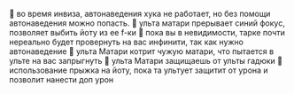 :small_orange_diamond: во время инвиза, автонаведения хука не работает, но без помощи автонаведения можно попасть.
:small_orange_diamond: ульта матари прерывает синий фокус, позволяет выбить йоту из ее f-ки
:small_orange_diamond: пока вы в невидимости, тарке почти нереально будет провернуть на вас инфинити, так как нужно автонаведение
:small_orange_diamond: ульта Матари котрит чужую матари, что пытается в ульте на вас запрыгнуть
:small_orange_diamond: ульта Матари защищаешь от ульты гадюки
:small_orange_diamond: использование прыжка на йоту, пока та ультует защитит от урона и позволит нанести доп урон